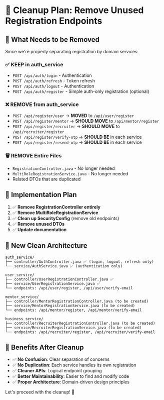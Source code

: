 # 🧹 **Cleanup Plan: Remove Unused Registration Endpoints**

## 🎯 **What Needs to be Removed**

Since we're properly separating registration by domain services:

### **✅ KEEP in auth_service**
- `POST /api/auth/login` - Authentication
- `POST /api/auth/refresh` - Token refresh
- `POST /api/auth/logout` - Authentication
- `POST /api/auth/register` - Simple auth-only registration (optional)

### **❌ REMOVE from auth_service**
- `POST /api/register/user` → **MOVED** to `/api/user/register`
- `POST /api/register/mentor` → **SHOULD MOVE** to `/api/mentor/register`
- `POST /api/register/recruiter` → **SHOULD MOVE** to `/api/recruiter/register`
- `POST /api/register/verify-otp` → **SHOULD BE** in each service
- `POST /api/register/resend-otp` → **SHOULD BE** in each service

### **🗑️ REMOVE Entire Files**
- `RegistrationController.java` - No longer needed
- `MultiRoleRegistrationService.java` - No longer needed
- Related DTOs that are duplicated

## 🔧 **Implementation Plan**

1. ✅ **Remove RegistrationController entirely**
2. ✅ **Remove MultiRoleRegistrationService**
3. ✅ **Clean up SecurityConfig** (remove old endpoints)
4. ✅ **Remove unused DTOs**
5. ✅ **Update documentation**

## 📝 **New Clean Architecture**

```
auth_service/
├── controller/AuthController.java ✅ (login, logout, refresh only)
└── service/AuthService.java ✅ (authentication only)

user_service/
├── controller/UserRegistrationController.java ✅ 
├── service/UserRegistrationService.java ✅
└── endpoints: /api/user/register, /api/user/verify-email

mentor_service/
├── controller/MentorRegistrationController.java (to be created)
├── service/MentorRegistrationService.java (to be created)  
└── endpoints: /api/mentor/register, /api/mentor/verify-email

business_service/
├── controller/RecruiterRegistrationController.java (to be created)
├── service/RecruiterRegistrationService.java (to be created)
└── endpoints: /api/recruiter/register, /api/recruiter/verify-email
```

## 🎯 **Benefits After Cleanup**

- ✅ **No Confusion**: Clear separation of concerns
- ✅ **No Duplication**: Each service handles its own registration
- ✅ **Cleaner APIs**: Logical endpoint grouping
- ✅ **Better Maintainability**: Easier to find and modify code
- ✅ **Proper Architecture**: Domain-driven design principles

Let's proceed with the cleanup! 🚀